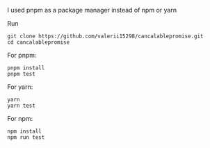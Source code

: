 I used pnpm as a package manager instead of npm or yarn

Run 
```
git clone https://github.com/valerii15298/cancalablepromise.git
cd cancalablepromise
```

For pnpm:
```
pnpm install
pnpm test
```

For yarn:
```
yarn
yarn test
```

For npm:
```
npm install
npm run test
```

